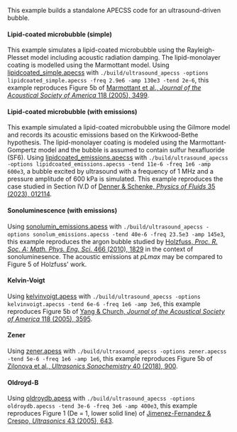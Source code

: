This example builds a standalone APECSS code for an ultrasound-driven bubble.

#### Lipid-coated microbubble (simple)
This example simulates a lipid-coated microbubble using the Rayleigh-Plesset model including acoustic radiation damping. The lipid-monolayer coating is modelled using the Marmottant model. Using [lipidcoated_simple.apecss](lipidcoated_simple.apecss) with ````./build/ultrasound_apecss -options lipidcoated_simple.apecss -freq 2.9e6 -amp 130e3 -tend 2e-6````, this example reproduces Figure 5b of [Marmottant et al., _Journal of the Acoustical Society of America_ 118 (2005), 3499](https://doi.org/10.1121/1.2109427). 

#### Lipid-coated microbubble (with emissions)
This example simulated a lipid-coated microbubble using the Gilmore model and records its acoustic emissions based on the Kirkwood-Bethe hypothesis. The lipid-monolayer coating is modeled using the Marmottant-Gompertz model and the bubble is assumed to contain sulfur hexafluoride (SF6). Using [lipidcoated_emissions.apecss](lipidcoated_emissions.apecss) with ````./build/ultrasound_apecss -options lipidcoated_emissions.apecss -tend 11e-6 -freq 1e6 -amp 600e3````, a bubble excited by ultrasound with a frequency of 1 MHz and a pressure amplitude of 600 kPa is simulated. This example reproduces the case studied in Section IV.D of [Denner & Schenke, _Physics of Fluids_ 35 (2023), 012114](https://doi.org/10.1063/5.0131930).

#### Sonoluminescence (with emissions)
Using [sonolumin_emissions.apess](sonolum_emissions.apecss) with ````./build/ultrasound_apecss -options sonolum_emissions.apecss -tend 40e-6 -freq 23.5e3 -amp 145e3````, this example reproduces the argon bubble studied by [Holzfuss, _Proc. R. Soc. A: Math. Phys. Eng. Sci._ 466 (2010), 1829](https://doi.org/10.1098/rspa.2009.0594) in the context of sonoluminesence. The acoustic emissions at _pLmax_ may be compared to Figure 5 of Holzfuss' work.

#### Kelvin-Voigt
Using [kelvinvoigt.apess](kelvinvoigt.apecss) with ````./build/ultrasound_apecss -options kelvinvoigt.apecss -tend 6e-6 -freq 1e6 -amp 3e6````, this example reproduces Figure 5b of [Yang & Church, _Journal of the Acoustical Society of America_ 118 (2005), 3595](https://doi.org/10.1121/1.2118307).

#### Zener
Using [zener.apess](zener.apecss) with ````./build/ultrasound_apecss -options zener.apecss -tend 5e-6 -freq 1e6 -amp 1e6````, this example reproduces Figure 5b of [Zilonova et al., _Ultrasonics Sonochemistry_ 40 (2018), 900](https://doi.org/10.1016/j.ultsonch.2017.08.017).

#### Oldroyd-B
Using [oldroydb.apess](oldroydb.apecss) with ````./build/ultrasound_apecss -options oldroydb.apecss -tend 3e-6 -freq 3e6 -amp 400e3````, this example reproduces Figure 1 (De = 1, lower solid line) of [Jimenez-Fernandez & Crespo, _Ultrasonics_ 43 (2005), 643](https://doi.org/10.1016/j.ultras.2005.03.010).
